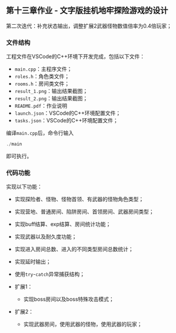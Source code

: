 ## 第十三章作业 - 文字版挂机地牢探险游戏的设计

第二次迭代：补充状态输出，调整扩展2武器怪物数值倍率为0.4倍玩家；

### 文件结构

工程文件在VSCode的C++环境下开发完成，包括以下文件：

- `main.cpp`：主程序文件；
- `roles.h`：角色类文件；
- `rooms.h`：房间类文件；
- `result_1.png`：输出结果截图；
- `result_2.png`：输出结果截图；
- `README.pdf`：作业说明
- `launch.json`：VSCode的C++环境配置文件；
- `tasks.json`：VSCode的C++环境配置文件；

编译`main.cpp`后，命令行输入

```c++
./main
```

即可执行。



### 代码功能

实现以下功能：

- 实现探险者、怪物、怪物首领、有武器的怪物角色类型；
- 实现营地、普通房间、陷阱房间、首领房间、武器房间类型；
- 实现buff结算、exp结算、房间统计功能；
- 实现武器以及耐久度功能；
- 实现进入房间总数、进入的不同类型房间总数统计；
- 实现延时输出；
- 使用`try`-`catch`异常捕获结构；

- 扩展1：
  - 实现boss房间以及boss特殊攻击模式；
- 扩展2：
  -  实现武器房间，使用武器的怪物，使用武器的玩家；
